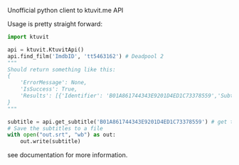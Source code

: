 Unofficial python client to ktuvit.me API

Usage is pretty straight forward:
```python
import ktuvit

api = ktuvit.KtuvitApi()
api.find_film('ImdbID', 'tt5463162') # Deadpool 2
"""
Should return something like this:
{
    'ErrorMessage': None,
    'IsSuccess': True,
    'Results': [{'Identifier': 'B01A861744343E9201D4ED1C73378559','SubtitleName': 'Deadpool.2.2018.NEW.720p.HD-TC.X264-CPG'}
}
"""

subtitle = api.get_subtitle('B01A861744343E9201D4ED1C73378559') # get the specified subtitles
# Save the subtitles to a file
with open("out.srt", "wb") as out:
    out.write(subtitle)
```
see documentation for more information.